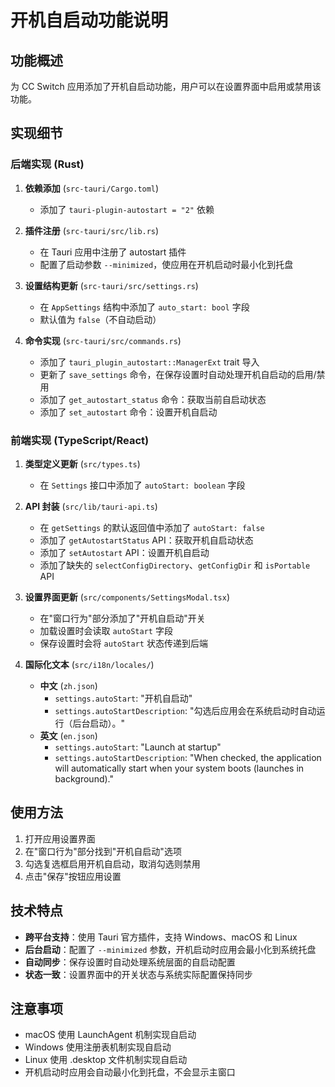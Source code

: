 # 开机自启动功能说明

## 功能概述

为 CC Switch 应用添加了开机自启动功能，用户可以在设置界面中启用或禁用该功能。

## 实现细节

### 后端实现 (Rust)

1. **依赖添加** (`src-tauri/Cargo.toml`)
   - 添加了 `tauri-plugin-autostart = "2"` 依赖

2. **插件注册** (`src-tauri/src/lib.rs`)
   - 在 Tauri 应用中注册了 autostart 插件
   - 配置了启动参数 `--minimized`，使应用在开机启动时最小化到托盘

3. **设置结构更新** (`src-tauri/src/settings.rs`)
   - 在 `AppSettings` 结构中添加了 `auto_start: bool` 字段
   - 默认值为 `false`（不自动启动）

4. **命令实现** (`src-tauri/src/commands.rs`)
   - 添加了 `tauri_plugin_autostart::ManagerExt` trait 导入
   - 更新了 `save_settings` 命令，在保存设置时自动处理开机自启动的启用/禁用
   - 添加了 `get_autostart_status` 命令：获取当前自启动状态
   - 添加了 `set_autostart` 命令：设置开机自启动

### 前端实现 (TypeScript/React)

1. **类型定义更新** (`src/types.ts`)
   - 在 `Settings` 接口中添加了 `autoStart: boolean` 字段

2. **API 封装** (`src/lib/tauri-api.ts`)
   - 在 `getSettings` 的默认返回值中添加了 `autoStart: false`
   - 添加了 `getAutostartStatus` API：获取开机自启动状态
   - 添加了 `setAutostart` API：设置开机自启动
   - 添加了缺失的 `selectConfigDirectory`、`getConfigDir` 和 `isPortable` API

3. **设置界面更新** (`src/components/SettingsModal.tsx`)
   - 在"窗口行为"部分添加了"开机自启动"开关
   - 加载设置时会读取 `autoStart` 字段
   - 保存设置时会将 `autoStart` 状态传递到后端

4. **国际化文本** (`src/i18n/locales/`)
   - **中文** (`zh.json`)
     - `settings.autoStart`: "开机自启动"
     - `settings.autoStartDescription`: "勾选后应用会在系统启动时自动运行（后台启动）。"
   - **英文** (`en.json`)
     - `settings.autoStart`: "Launch at startup"
     - `settings.autoStartDescription`: "When checked, the application will automatically start when your system boots (launches in background)."

## 使用方法

1. 打开应用设置界面
2. 在"窗口行为"部分找到"开机自启动"选项
3. 勾选复选框启用开机自启动，取消勾选则禁用
4. 点击"保存"按钮应用设置

## 技术特点

- **跨平台支持**：使用 Tauri 官方插件，支持 Windows、macOS 和 Linux
- **后台启动**：配置了 `--minimized` 参数，开机启动时应用会最小化到系统托盘
- **自动同步**：保存设置时自动处理系统层面的自启动配置
- **状态一致**：设置界面中的开关状态与系统实际配置保持同步

## 注意事项

- macOS 使用 LaunchAgent 机制实现自启动
- Windows 使用注册表机制实现自启动
- Linux 使用 .desktop 文件机制实现自启动
- 开机启动时应用会自动最小化到托盘，不会显示主窗口

